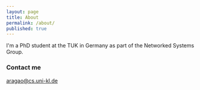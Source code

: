 ```yaml
---
layout: page
title: About
permalink: /about/
published: true
---
```


I'm a PhD student at the TUK in Germany as part of the Networked Systems Group.

### Contact me

[aragao@cs.uni-kl.de](mailto:aragao@cs.uni-kl.de)
